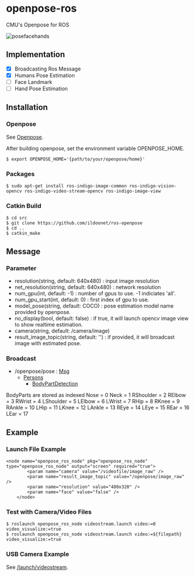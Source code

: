 # openpose-ros
CMU's Openpose for ROS

![posefacehands](pose_face_hands.gif)

## Implementation

- [X] Broadcasting Ros Message
- [X] Humans Pose Estimation
- [ ] Face Landmark
- [ ] Hand Pose Estimation

## Installation

### Openpose

See [Openpose](https://github.com/CMU-Perceptual-Computing-Lab/openpose).

After building openpose, set the environment variable OPENPOSE_HOME.

```
$ export OPENPOSE_HOME='{path/to/your/openpose/home}'
```

### Packages

```
$ sudo apt-get install ros-indigo-image-common ros-indigo-vision-opencv ros-indigo-video-stream-opencv ros-indigo-image-view
```

### Catkin Build 

```
$ cd src
$ git clone https://github.com/ildoonet/ros-openpose
$ cd ..
$ catkin_make
```

## Message

### Parameter

+ resolution(string, default: 640x480) : input image resolution
+ net_resolution(string, default: 640x480) : network resolution
+ num_gpu(int, default: -1) : number of gpus to use. -1 indiciates 'all'.
+ num_gpu_start(int, default: 0) : first index of gpu to use.
+ model_pose(string, default: COCO) : pose estimation model name provided by openpose.
+ no_display(bool, default: false) : if true, it will launch opencv image view to show realtime estimation.
+ camera(string, default: /camera/image) 
+ result_image_topic(string, default: '') : if provided, it will broadcast image with estimated pose.

### Broadcast

+ /openpose/pose : [Msg](https://github.com/ildoonet/ros-openpose/blob/master/openpose_ros_msgs/msg/Persons.msg)
   + [Persons](https://github.com/ildoonet/ros-openpose/blob/master/openpose_ros_msgs/msg/PersonDetection.msg)
     + [BodyPartDetection](https://github.com/ildoonet/ros-openpose/blob/master/openpose_ros_msgs/msg/PersonDetection.msg) 

BodyParts are stored as indexed 
    Nose = 0
    Neck = 1
    RShoulder = 2
    RElbow = 3
    RWrist = 4
    LShoulder = 5
    LElbow = 6
    LWrist = 7
    RHip = 8
    RKnee = 9
    RAnkle = 10
    LHip = 11
    LKnee = 12
    LAnkle = 13
    REye = 14
    LEye = 15
    REar = 16
    LEar = 17
    
## Example

### Launch File Example

```
<node name="openpose_ros_node" pkg="openpose_ros_node" type="openpose_ros_node" output="screen" required="true">
        <param name="camera" value="/videofile/image_raw" />
        <param name="result_image_topic" value="/openpose/image_raw" />
        <param name="resolution" value="480x320" />
        <param name="face" value="false" />
    </node>
```


### Test with Camera/Video Files

```
$ roslaunch openpose_ros_node videostream.launch video:=0 video_visualize:=true
$ roslaunch openpose_ros_node videostream.launch video:=${filepath} video_visualize:=true
```

### USB Camera Example

See [/launch/videostream](https://github.com/ildoonet/ros-openpose/blob/master/openpose_ros_node/launch/videostream.launch).
